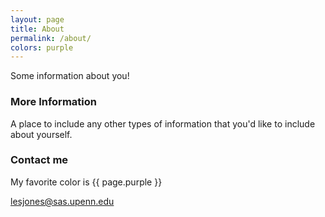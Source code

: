 ```yaml
---
layout: page
title: About
permalink: /about/
colors: purple
---
```


Some information about you!

### More Information

A place to include any other types of information that you'd like to include about yourself.

### Contact me

My favorite color is {{ page.purple }}

[lesjones@sas.upenn.edu](mailto:lesjones@sas.upenn.edu)
